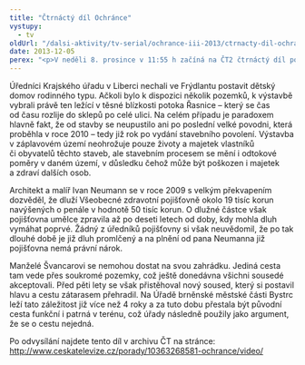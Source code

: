 ```yaml
---
title: "Čtrnáctý díl Ochránce"
vystupy:
  - tv
oldUrl: "/dalsi-aktivity/tv-serial/ochrance-iii-2013/ctrnacty-dil-ochrance-1/"
date: 2013-12-05
perex: "<p>V neděli 8. prosince v 11:55 h začíná na ČT2 čtrnáctý díl pořadu Ochránce. Všechny tři do vysílání zařazené příběhy spojuje hlavně nezodpovědnost úředníků, kteří si možná nedostatečně uvědomují svou poměrně velkou moc a komplikují tak životy obyčejných lidí více, než tuší. Stavební povolení v záplavovém území, navyšování penále za promlčené dluhy a omezování správy vlastního majetku – to jsou Ochráncem řešené případy, které budou moci diváci v rámci 14. dílu seriálu zhlédnout i ve středeční repríze na ČT2 v 12:55 hod, další reprízy jsou poté zařazeny do vysílání ČT2 v neděli 8. 12. a v úterý 10. 12. vždy po půlnoci.</p>"
---
```


<!-- imported from the old website -->

<p>Úředníci Krajského úřadu v Liberci nechali ve Frýdlantu postavit dětský domov rodinného typu. Ačkoli bylo k dispozici několik pozemků, k výstavbě vybrali právě ten ležící v těsné blízkosti potoka Řasnice – který se čas od času rozlije do sklepů po celé ulici. Na celém případu je paradoxem hlavně fakt, že od stavby se neupustilo ani po poslední velké povodni, která proběhla v roce 2010 – tedy již rok po vydání stavebního povolení. Výstavba v záplavovém území neohrožuje pouze životy a majetek vlastníků či obyvatelů těchto staveb, ale stavebním procesem se mění i odtokové poměry v daném území, v důsledku čehož může být poškozen i majetek a zdraví dalších osob. </p><p>Architekt a malíř Ivan Neumann se v roce 2009 s velkým překvapením dozvěděl, že dluží Všeobecné zdravotní pojišťovně okolo 19 tisíc korun navýšených o penále v hodnotě 50 tisíc korun. O dlužné částce však pojišťovna umělce zpravila až po deseti letech od doby, kdy mohla dluh vymáhat poprvé. Žádný z úředníků pojišťovny si však neuvědomil, že po tak dlouhé době je již dluh promlčený a na plnění od pana Neumanna již pojišťovna nemá právní nárok.</p><p>Manželé Švancarovi se nemohou dostat na svou zahrádku. Jediná cesta tam vede přes soukromé pozemky, což ještě donedávna všichni sousedé akceptovali. Před pěti lety se však přistěhoval nový soused, který si postavil hlavu a cestu zátarasem přehradil. Na Úřadě brněnské městské části Bystrc leží tato záležitost již více než 4 roky a za tuto dobu přestala být původní cesta funkční i patrná v terénu, což úřady následně použily jako argument, že se o cestu nejedná. </p>Po odvysílání najdete tento díl v archivu ČT na stránce: <a title="Otevření do nového okna" href="http://www.ceskatelevize.cz/porady/10363268581-ochrance/video/" target="_blank">http://www.ceskatelevize.cz/porady/10363268581-ochrance/video/</a> <img alt="" src="https://www.ochrance.cz/typo3/ext/od_linkdesc/icons/external.gif" class="od_linkdesc_icon_external" />
